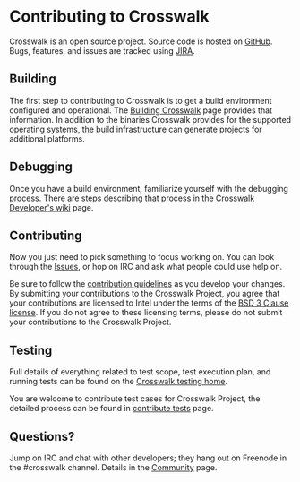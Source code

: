 # Contributing to Crosswalk

Crosswalk is an open source project. Source code is hosted on
[GitHub](http://github.com/crosswalk-project). Bugs, features, and issues
are tracked using [JIRA](https://crosswalk-project.org/jira).

## Building
The first step to contributing to Crosswalk is to get a build environment configured and operational. The [Building Crosswalk](/contribute/building_crosswalk.html) page provides that information. In addition to the binaries Crosswalk provides for the supported operating systems, the build infrastructure can generate projects for additional platforms.

## Debugging
Once you have a build environment, familiarize yourself with the debugging process. There are steps describing that
process in the [Crosswalk Developer's wiki](https://github.com/crosswalk-project/crosswalk-website/wiki/home/for-developers) page.

## Contributing
Now you just need to pick something to focus working on. You can look
through the [Issues](https://crosswalk-project.org/jira),
or hop on IRC and ask what people could use help on.

Be sure to follow the [contribution guidelines](/contribute/contributing-code.html) as you develop your changes. By submitting your contributions to the Crosswalk Project, you agree that your contributions are licensed to Intel under the terms of the [BSD 3 Clause license](http://opensource.org/licenses/BSD-3-Clause). If you do not agree to these licensing terms, please do not submit your contributions to the Crosswalk Project.

## Testing

Full details of everything related to test scope, test execution plan, and running tests can be found on the [Crosswalk testing home](https://github.com/crosswalk-project/crosswalk-website/wiki/crosswalk-testing-home).

You are welcome to contribute test cases for Crosswalk Project, the detailed process can be found in [contribute tests](/contribute/contributing_tests.html) page.

## Questions?
Jump on IRC and chat with other developers; they hang out on Freenode in the #crosswalk channel. Details in the [Community](/documentation/community.html) page.
